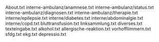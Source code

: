 About.txt
interne-ambulanz/anamnese.txt
interne-ambulanz/status.txt
interne-ambulanz/diagnosen.txt
interne-ambulanz/therapie.txt
interne/epilepsie.txt
interne/diabetes.txt
interne/abdominalgie.txt
interne/copd.txt
bluttransfusion.txt
linksammlung.txt
diverses.txt
texteingabe.txt
alkohol.txt
allergische-reaktion.txt
vorhofflimmern.txt
sfdg.txt
ekg.txt
depressio.txt
